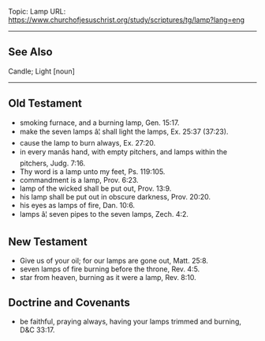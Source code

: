 Topic: Lamp
URL: https://www.churchofjesuschrist.org/study/scriptures/tg/lamp?lang=eng

---

## See Also

Candle; Light [noun]

---

## Old Testament

- smoking furnace, and a burning lamp, Gen. 15:17.
- make the seven lamps â¦ shall light the lamps, Ex. 25:37 (37:23).
- cause the lamp to burn always, Ex. 27:20.
- in every manâs hand, with empty pitchers, and lamps within the pitchers, Judg. 7:16.
- Thy word is a lamp unto my feet, Ps. 119:105.
- commandment is a lamp, Prov. 6:23.
- lamp of the wicked shall be put out, Prov. 13:9.
- his lamp shall be put out in obscure darkness, Prov. 20:20.
- his eyes as lamps of fire, Dan. 10:6.
- lamps â¦ seven pipes to the seven lamps, Zech. 4:2.

## New Testament

- Give us of your oil; for our lamps are gone out, Matt. 25:8.
- seven lamps of fire burning before the throne, Rev. 4:5.
- star from heaven, burning as it were a lamp, Rev. 8:10.

## Doctrine and Covenants

- be faithful, praying always, having your lamps trimmed and burning, D&C 33:17.

